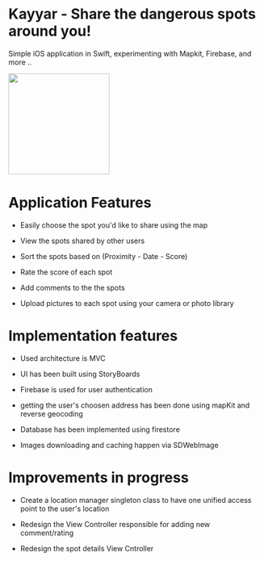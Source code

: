 # Kayyar - Share the dangerous spots around you! 
Simple iOS application in Swift, experimenting with Mapkit, Firebase, and more ..

<img src="https://github.com/Mrwhononumber/Images/blob/81c4c70f45dfe08304415d197c418e25467716ae/Kayyar/123iphone.png" width="200">



# Application Features

* Easily choose the spot you'd like to share using the map

* View the spots shared by other users

* Sort the spots based on (Proximity - Date - Score)

* Rate the score of each spot

* Add comments to the the spots

* Upload pictures to each spot using your camera or photo library 

# Implementation features


* Used architecture is MVC

* UI has been built using StoryBoards

* Firebase is used for user authentication

* getting the user's choosen address has been done using mapKit and reverse geocoding

* Database has been implemented using firestore

* Images downloading and caching happen via SDWebImage


# Improvements in progress 

* Create a location manager singleton class to have one unified access point to the user's location

* Redesign the View Controller responsible for adding new comment/rating 

* Redesign the spot details View Cntroller
